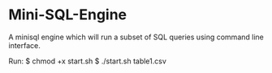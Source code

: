 # Mini-SQL-Engine

A mini​sql engine which will run a subset of SQL queries using command line interface.

Run: 
	$ chmod +x start.sh
	$ ./start.sh table1.csv
